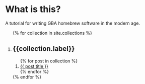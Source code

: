 # What is this?

A tutorial for writing GBA homebrew software in the modern age.

<ol>
  {% for collection in site.collections %}
  <li>
    <h2>{{collection.label}}</h2>
    <ol>
      {% for post in collection %}
      <li>
        <a href="{{ post.url | relative_url }}">{{ post.title }}</a>
      </li>
      {% endfor %}
    </ol>
  </li>
  {% endfor %}
</ol>
